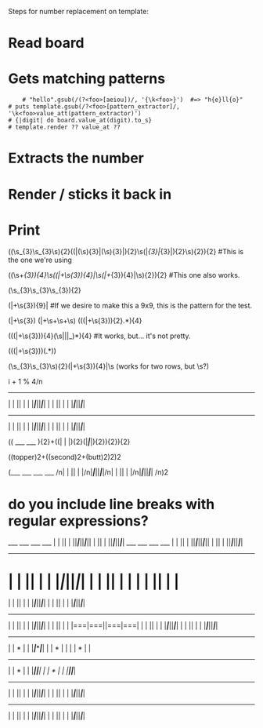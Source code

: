 
Steps for number replacement on template:
# Read board

# Gets matching patterns 
        # "hello".gsub(/(?<foo>[aeiou])/, '{\k<foo>}')  #=> "h{e}ll{o}"
    # puts template.gsub(/?<foo>[pattern_extractor]/, '\k<foo>value_att(pattern_extractor)')
    # {|digit| do board.value_at(digit).to_s} 
    # template.render ?? value_at ??
# Extracts the number
# Render / sticks it back in
# Print







((\s_{3}\s_{3}\s){2}((\|(\s){3}\|(\s){3}\|){2}\s(\|_{3}\|_{3}\|){2}\s){2}){2} #This is the one we're using

((\s+_{3}){4}\s((\|+\s{3}){4}\|\s(\|+_{3}){4}\|\s){2}){2} #This one also works.


(\s_{3}\s_{3}\s_{3}){2}

(\|+\s{3}){9}\| #If we desire to make this a 9x9, this is the pattern for the test.



(\|+\s{3})
(\|+\s+\s+\s)
(((\|+\s{3})){2}.*){4}

(((\|+\s{3})){4}(\s|\||_)*){4} #It works, but... it's not pretty.

(((\|+\s{3}))(.*))

(\s_{3}\s_{3}\s){2}(\|+\s{3}){4}\|\s (works for two rows, but \s?)


i + 1 % 4/n

 ___ ___  ___ ___
|   |   ||   |   |
|___|___||___|___|
|   |   ||   |   |
|___|___||___|___|
 ___ ___  ___ ___
|   |   ||   |   |
|___|___||___|___|
|   |   ||   |   |
|___|___||___|___|


(( ___ ___ ){2}+((|   |   |){2}(|___|___|){2}){2}){2}

((topper)2+((second)2+(butt)2)2)2


 (___ ___  ___ ___ /n|   |   ||   |   |/n|___|___||___|___|/n|   |   ||   |   |/n|___|___||___|___| /n)2
 # do you include line breaks with regular expressions?

 

 ___ ___  ___ ___ |   |   ||   |   ||___|___||___|___||   |   ||   |   ||___|___||___|___|
 ___ ___  ___ ___ |   |   ||   |   ||___|___||___|___||   |   ||   |   ||___|___||___|___|




 ___ ___  ___ ___
|   |   ||   |   |
|___|___||___|___|
|   |   ||   |   |
|   |   ||   |   |
==================
|   |   ||   |   |
|___|___||___|___|
|   |   ||   |   |
|___|___||___|___|

 ___ ___  ___ ___
|   |   ||   |   |
|___|___||___|___|
|   |   ||   |   |
|===|===||===|===|
|   |   ||   |   |
|___|___||___|___|
|   |   ||   |   |
|___|___||___|___|

 ___ ___ ___ ___
|   |   *   |   |
|___|___*___|___|
|   |   *   |   |
|   |   *   |   |
* * * * * * * * * 
|   |   *   |   |
|___|___*___|___|
|   |   *   |   |
|___|___*___|___|


 ___ ___  ___ ___ 
|   |   ||   |   |
|___|___||___|___|
|   |   ||   |   |
|___|___||___|___|
 ___ ___  ___ ___
|   |   ||   |   |
|___|___||___|___|
|   |   ||   |   |
|___|___||___|___|
